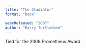 ```yaml
---
title: "The Gladiator"
format: "book"

yearReleased: "2007"
author: "Harry Turtledove"
---
```

Tied for the 2008 Prometheus Award.
 